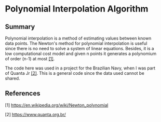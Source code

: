 # Polynomial Interpolation Algorithm

## Summary
Polynomial interpolation is a method of estimating values between known data points. The Newton's method for polynomial interpolation is useful since there is no need to solve a system of linear equations. Besides, it is a low computational cost model and given n points it generates a polynomium of order (n-1) at most [[1]](https://en.wikipedia.org/wiki/Newton_polynomial).

The code here was used in a project for the Brazilian Navy, when I was part of Quanta Jr [[2]](https://www.quanta.org.br/). This is a general code since the data used cannot be shared.


## References
[1] https://en.wikipedia.org/wiki/Newton_polynomial

[2] https://www.quanta.org.br/
